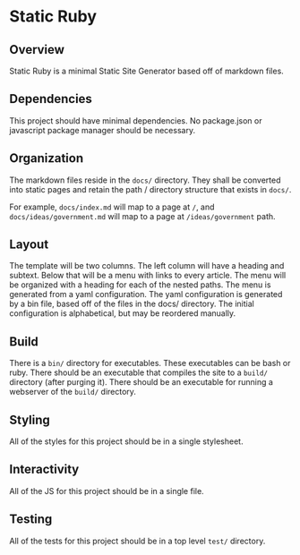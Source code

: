 # Static Ruby

## Overview
Static Ruby is a minimal Static Site Generator based off of markdown files.

## Dependencies
This project should have minimal dependencies. No package.json or javascript package manager should be necessary.

## Organization
The markdown files reside in the `docs/` directory.
They shall be converted into static pages and retain the path / directory structure that exists in `docs/`.

For example, `docs/index.md` will map to a page at `/`, and `docs/ideas/government.md` will map to a page at `/ideas/government` path.

## Layout
The template will be two columns. The left column will have a heading and subtext. Below that will be a menu with links to every article. The menu will be organized with a heading for each of the nested paths. The menu is generated from a yaml configuration. The yaml configuration is generated by a bin file, based off of the files in the docs/ directory. The initial configuration is alphabetical, but may be reordered manually.

## Build
There is a `bin/` directory for executables. These executables can be bash or ruby. There should be an executable that compiles the site to a `build/` directory (after purging it). There should be an executable for running a webserver of the `build/` directory.

## Styling
All of the styles for this project should be in a single stylesheet.

## Interactivity
All of the JS for this project should be in a single file.

## Testing
All of the tests for this project should be in a top level `test/` directory.
